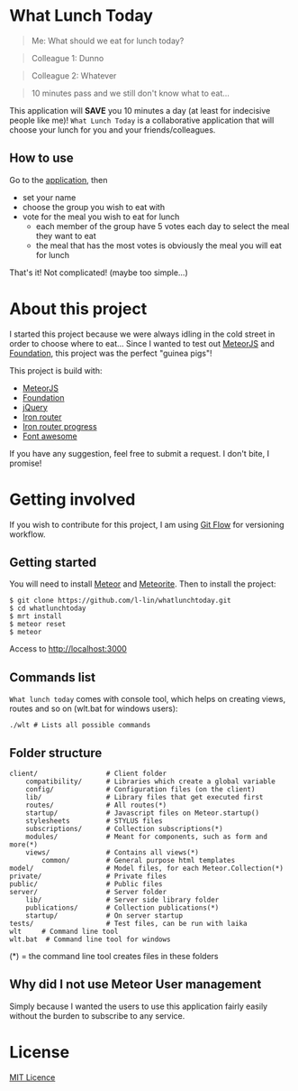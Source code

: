 # What Lunch Today

> Me: What should we eat for lunch today?

> Colleague 1: Dunno

> Colleague 2: Whatever

> 10 minutes pass and we still don't know what to eat...

This application will **SAVE** you 10 minutes a day (at least for indecisive people like me)!
`What Lunch Today` is a collaborative application that will choose your lunch for you and your friends/colleagues.

## How to use

Go to the [application](http://whatlunchtoday.herokuapp.com), then

* set your name
* choose the group you wish to eat with
* vote for the meal you wish to eat for lunch
    * each member of the group have 5 votes each day to select the meal they want to eat
    * the meal that has the most votes is obviously the meal you will eat for lunch

That's it! Not complicated! (maybe too simple...)

# About this project

I started this project because we were always idling in the cold street in order to choose where to eat...
Since I wanted to test out [MeteorJS](http://www.meteor.com) and [Foundation](http://foundation.zurb.com), this project was the perfect "guinea pigs"!

This project is build with:

* [MeteorJS](http://www.meteor.com)
* [Foundation](http://foundation.zurb.com)
* [jQuery](http://jquery.com)
* [Iron router](https://github.com/EventedMind/iron-router)
* [Iron router progress](https://github.com/Multiply/iron-router-progress)
* [Font awesome](http://fortawesome.github.io/Font-Awesome)

If you have any suggestion, feel free to submit a request. I don't bite, I promise!

# Getting involved

If you wish to contribute for this project, I am using [Git Flow](https://github.com/nvie/gitflow) for versioning workflow.

## Getting started

You will need to install [Meteor](http://www.meteor.com) and [Meteorite](https://github.com/oortcloud/meteorite/).
Then to install the project:

```
$ git clone https://github.com/l-lin/whatlunchtoday.git
$ cd whatlunchtoday
$ mrt install
$ meteor reset
$ meteor
```

Access to [http://localhost:3000](http://localhost:3000)

## Commands list
`What lunch today` comes with console tool, which helps on creating views, routes and so on (wlt.bat for windows users):

```
./wlt # Lists all possible commands 
```

## Folder structure

```
client/ 				# Client folder
    compatibility/      # Libraries which create a global variable
    config/             # Configuration files (on the client)
	lib/                # Library files that get executed first
    routes/             # All routes(*)
    startup/            # Javascript files on Meteor.startup()
    stylesheets         # STYLUS files
    subscriptions/      # Collection subscriptions(*)
    modules/            # Meant for components, such as form and more(*)
	views/			    # Contains all views(*)
	    common/         # General purpose html templates
model/  				# Model files, for each Meteor.Collection(*)
private/                # Private files
public/                 # Public files
server/					# Server folder
    lib/                # Server side library folder
    publications/       # Collection publications(*)
    startup/            # On server startup
tests/					# Test files, can be run with laika
wlt		# Command line tool
wlt.bat  # Command line tool for windows
```

(*) = the command line tool creates files in these folders

## Why did I not use Meteor User management

Simply because I wanted the users to use this application fairly easily without the burden to subscribe to any service.

# License
[MIT Licence](http://en.wikipedia.org/wiki/MIT_License)
